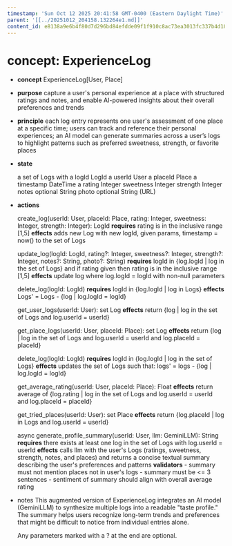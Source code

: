 ```yaml
---
timestamp: 'Sun Oct 12 2025 20:41:58 GMT-0400 (Eastern Daylight Time)'
parent: '[[../20251012_204158.132264e1.md]]'
content_id: e8138a9e6b4f80d7d296bd84efdde09f1f910c8ac73ea3013fc337b4d18b88ee
---
```


# concept: ExperienceLog

* **concept** ExperienceLog\[User, Place]

* **purpose**
  capture a user's personal experience at a place with structured ratings and notes,
  and enable AI-powered insights about their overall preferences and trends

* **principle**
  each log entry represents one user's assessment of one place at a specific time;
  users can track and reference their personal experiences;
  an AI model can generate summaries across a user’s logs to highlight patterns
  such as preferred sweetness, strength, or favorite places

* **state**

  a set of Logs with
  a logId LogId
  a userId User
  a placeId Place
  a timestamp DateTime
  a rating Integer
  sweetness Integer
  strength Integer
  notes optional String
  photo optional String (URL)

* **actions**

  create\_log(userId: User, placeId: Place, rating: Integer, sweetness: Integer, strength: Integer): LogId
  **requires** rating is in the inclusive range \[1,5]
  **effects** adds new Log with new logId, given params, timestamp = now() to the set of Logs

  update\_log(logId: LogId, rating?: Integer, sweetness?: Integer, strength?: Integer, notes?: String, photo?: String)
  **requires** logId in {log.logId | log in the set of Logs} and if rating given then rating is in the inclusive range \[1,5]
  **effects** update log where log.logId = logId with non-null parameters

  delete\_log(logId: LogId)
  **requires** logId in {log.logId | log in Logs}
  **effects** Logs' = Logs - {log | log.logId = logId}

  get\_user\_logs(userId: User): set Log
  **effects** return {log | log in the set of Logs and log.userId = userId}

  get\_place\_logs(userId: User, placeId: Place): set Log
  **effects** return {log | log in the set of Logs and log.userId = userId and log.placeId = placeId}

  delete\_log(logId: LogId)
  **requires** logId in {log.logId | log in the set of Logs}
  **effects** updates the set of Logs such that: logs' = logs - {log | log.logId = logId}

  get\_average\_rating(userId: User, placeId: Place): Float
  **effects** return average of {log.rating | log in the set of Logs and log.userId = userId and log.placeId = placeId}

  get\_tried\_places(userId: User): set Place
  **effects** return {log.placeId | log in Logs and log.userId = userId}

  async generate\_profile\_summary(userId: User, llm: GeminiLLM): String
  **requires** there exists at least one log in the set of Logs with log.userId = userId
  **effects** calls llm with the user's Logs (ratings, sweetness, strength, notes, and places)
  and returns a concise textual summary describing the user's preferences and patterns
  **validators**
  \- summary must not mention places not in user's logs
  \- summary must be <= 3 sentences
  \- sentiment of summary should align with overall average rating

* notes
  This augmented version of ExperienceLog integrates an AI model (GeminiLLM)
  to synthesize multiple logs into a readable "taste profile."
  The summary helps users recognize long-term trends and preferences
  that might be difficult to notice from individual entries alone.

  Any parameters marked with a ? at the end are optional.
